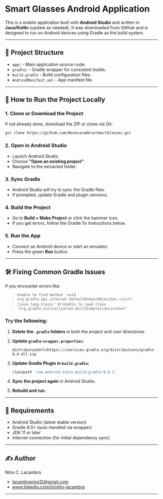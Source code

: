 # Smart Glasses Android Application

This is a mobile application built with **Android Studio** and written in **Java/Kotlin** (update as needed). It was downloaded from GitHub and is designed to run on Android devices using Gradle as the build system.

---

## 💼 Project Structure

* `app/` - Main application source code.
* `gradle/` - Gradle wrapper for consistent builds.
* `build.gradle` - Build configuration files.
* `AndroidManifest.xml` - App manifest file.

---

## 🚀 How to Run the Project Locally

### 1. Clone or Download the Project

If not already done, download the ZIP or clone via Git:

```bash
git clone https://github.com/NinoLacambra/SmartGlasses.git
```

### 2. Open in Android Studio

* Launch Android Studio.
* Choose **"Open an existing project"**.
* Navigate to the extracted folder.

### 3. Sync Gradle

* Android Studio will try to sync the Gradle files.
* If prompted, update Gradle and plugin versions.

### 4. Build the Project

* Go to **Build > Make Project** or click the hammer icon.
* If you get errors, follow the Gradle fix instructions below.

### 5. Run the App

* Connect an Android device or start an emulator.
* Press the green **Run** button.

---

## 🛠️ Fixing Common Gradle Issues

If you encounter errors like:

> `Unable to find method 'void org.gradle.api.internal.DefaultDomainObjectSet.<init>(java.lang.Class)'`
> or
> `Unable to load class 'org.gradle.initialization.BuildCompletionListener'`

### Try the following:

1. **Delete the `.gradle` folders** in both the project and user directories.
2. **Update `gradle-wrapper.properties`:**

   ```properties
   distributionUrl=https\://services.gradle.org/distributions/gradle-8.4-all.zip
   ```
3. **Update Gradle Plugin in `build.gradle`:**

   ```groovy
   classpath 'com.android.tools.build:gradle:8.0.2'
   ```
4. **Sync the project again** in Android Studio.
5. **Rebuild and run.**

---

## 🧩 Requirements

* Android Studio (latest stable version)
* Gradle 8.0+ (auto-handled via wrapper)
* JDK 11 or later
* Internet connection (for initial dependency sync)

---

## ✍️ Author

Niño C. Lacambra
* lacambranino12@gmail.com
* www.linkedin.com/in/niño-lacambra

---
